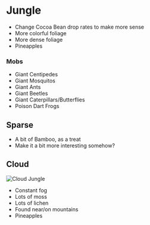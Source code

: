 # Jungle
- Change Cocoa Bean drop rates to make more sense
- More colorful foliage
- More dense foliage
- Pineapples
### Mobs
- Giant Centipedes
- Giant Mosquitos
- Giant Ants
- Giant Beetles
- Giant Caterpillars/Butterflies
- Poison Dart Frogs
## Sparse
- A bit of Bamboo, as a treat
- Make it a bit more interesting somehow?
## Cloud
![Cloud Jungle](https://d3mvlb3hz2g78.cloudfront.net/wp-content/uploads/2017/04/thumb_720_450_Cloud_Forestdreamstime_xl_40164989.jpg)
- Constant fog
- Lots of moss
- Lots of lichen
- Found near/on mountains
- Pineapples